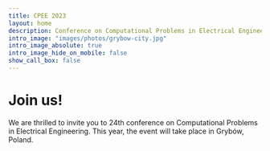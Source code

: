 ```yaml
---
title: CPEE 2023
layout: home
description: Conference on Computational Problems in Electrical Engineering
intro_image: "images/photos/grybow-city.jpg"
intro_image_absolute: true
intro_image_hide_on_mobile: false
show_call_box: false
---
```


# Join us!

We are thrilled to invite you to 24th conference on Computational Problems
in Electrical Engineering. This year, the event will take place in Grybów,
Poland.

